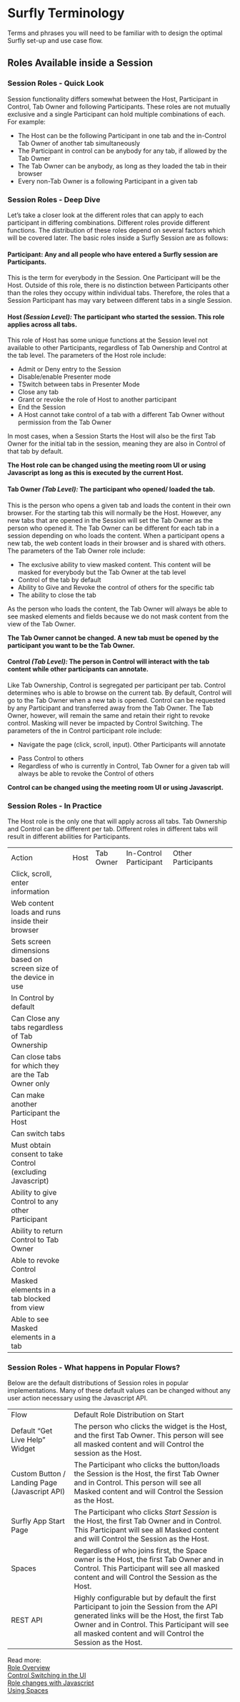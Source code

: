 # Surfly Terminology

Terms and phrases you will need to be familiar with to design the optimal Surfly set-up and use case flow. 

## Roles Available inside a Session

### <b>Session Roles</b> - Quick Look

Session functionality differs somewhat between the Host, Participant in Control, Tab Owner and following Participants. These roles are not mutually exclusive and a single Participant can hold multiple combinations of each. For example:

<ul>
<li class="red bold"><a>The Host can be the following Participant in one tab and the in-Control Tab Owner of another tab simultaneously</a></li>
<li class="red bold"><a>The Participant in control can be anybody for any tab, if allowed by the Tab Owner</a></li>
<li class="red bold"><a>The Tab Owner can be anybody, as long as they loaded the tab in their browser</a></li>
<li class="red bold"><a>Every non-Tab Owner is a following Participant in a given tab</a></li>
</ul>

### <b>Session Roles</b> - Deep Dive

Let’s take a closer look at the different roles that can apply to each participant in differing combinations. Different roles provide different functions. The distribution of these roles depend on several factors which will be covered later. The basic roles inside a Surfly Session are as follows:

#### <b>Participant:</b> Any and all people who have entered a Surfly session are Participants.

This is the term for everybody in the Session. One Participant will be the Host. Outside of this role, there  is no distinction between Participants other than the roles they occupy within individual tabs. Therefore, the roles that a Session Participant has may vary between different tabs in a single Session. 

#### <b>Host <i>(Session Level):</i></b>  The participant who started the session. This role applies across all tabs. 

This role of Host has some unique functions at the Session level not available to other Participants, regardless of Tab Ownership and Control at the tab level. The parameters of the Host role include:

<ul>
<li class="red bold"><a class="dark-gray normal-font">Admit or Deny entry to the Session</a></li>
<li class="red bold"><a class="dark-gray normal-font">Disable/enable Presenter mode</a></li>
<li class="red bold"><a class="dark-gray normal-font">TSwitch between tabs in Presenter Mode</a></li>
<li class="red bold"><a class="dark-gray normal-font">Close any tab</a></li>
<li class="red bold"><a class="dark-gray normal-font">Grant or revoke the role of Host to another participant</a></li>
<li class="red bold"><a class="dark-gray normal-font">End the Session</a></li>
<li class="red bold"><a class="dark-gray normal-font">A Host cannot take control of a tab with a different Tab Owner without permission from the Tab Owner</a></li>
</ul>

In most cases, when a Session Starts the Host will also be the first Tab Owner for the initial tab in the session, meaning they are also in Control of that tab by default. 

 <b>The Host role can be changed using the meeting room UI or using Javascript as long as this is executed by the current Host.</b>

#### <b>Tab Owner <i>(Tab Level):</i></b> The participant who opened/ loaded the tab. 

This is the person who opens a given tab and loads the content in their own browser. For the starting tab this will normally be the Host. However, any new tabs that are opened in the Session will set the Tab Owner as the person who opened it. The Tab Owner can be different for each tab in a session depending on who loads the content. When a participant opens a new tab, the web content loads in their browser and is shared with others. The parameters of the Tab Owner role include:

<ul>
<li class="red bold"><a class="dark-gray normal-font">The exclusive ability to view masked content. This content will be masked for everybody but the Tab Owner at the tab level</a></li>
<li class="red bold"><a class="dark-gray normal-font">Control of the tab by default</a></li>
<li class="red bold"><a class="dark-gray normal-font">Ability to Give and Revoke the control of others for the specific tab</a></li>
<li class="red bold"><a class="dark-gray normal-font">The ability to close the tab</a></li>
</ul>

As the person who loads the content, the Tab Owner will always be able to see masked elements and fields because we do not mask content from the view of the Tab Owner. 

<b>The Tab Owner cannot be changed. A new tab must be opened by the participant you want to be the Tab Owner.</b>

#### <b>Control <i>(Tab Level):</i></b> The person in Control will interact with the tab content while other participants can annotate.

Like Tab Ownership, Control is segregated per participant per tab. Control determines who is able to browse on the current tab. By default, Control will go to the Tab Owner when a new tab is opened. Control can be requested by any Participant and transferred away from the Tab Owner. The Tab Owner, however, will remain the same and retain their right to revoke control. Masking will never be impacted by Control Switching. The parameters of the in Control participant role include:

<ul>
<li class="red bold"><p>Navigate the page (click, scroll, input). Other Participants will annotate</p></li>
<li class="red bold"><a>Pass Control to others</a></li>
<li class="red bold"><a>Regardless of who is currently in Control, Tab Owner for a given tab will always be able to revoke the Control of others</a></li>
</ul>

<b>Control can be changed using the meeting room UI or using Javascript.</b>

### <b>Session Roles</b> - In Practice

The Host role is the only one that will apply across all tabs. Tab Ownership and Control can be different per tab. Different roles in different tabs will result in different abilities for Participants. 

<table>
            <!-- Columns -->
            <tr>
                <!-- Row -->
                <td class="dark-blue-background lightest-gray bold table-header">Action</td>
                <td class="dark-blue-background lightest-gray bold table-header">Host</td>
                <td class="dark-blue-background lightest-gray bold table-header">Tab Owner</td>
                <td class="dark-blue-background lightest-gray bold table-header">In-Control Participant</td>
                <td class="dark-blue-background lightest-gray bold table-header">Other Participants</td>
            </tr>
            <tr>
                <td class="light-blue-background lightest-gray table-column-header">Click, scroll, enter information</td>
                <td class="lightest-red-background red table-icon cross-icon"></td>
                <td class="lightest-red-background red table-icon cross-icon"></td>
                <td class="lightest-green-background green table-icon tick-icon"></td>
                <td class="lightest-red-background red table-icon cross-icon"></td>
            </tr>
            <tr>
                <td class="light-blue-background lightest-gray table-column-header">Web content loads and runs inside their browser</td>
                <td class="lightest-red-background red table-icon cross-icon"></td>
                <td class="lightest-green-background green table-icon tick-icon"></td>
                <td class="lightest-red-background red table-icon cross-icon"></td>
                <td class="lightest-red-background red table-icon cross-icon"></td>
            </tr>
            <tr>
                <td class="light-blue-background lightest-gray table-column-header">Sets screen dimensions based on screen size of the device in use</td>
                <td class="lightest-green-background green table-icon tick-icon"></td>
                <td class="lightest-red-background red table-icon cross-icon"></td>
                <td class="lightest-red-background red table-icon cross-icon"></td>
                <td class="lightest-red-background red table-icon cross-icon"></td>
            </tr>
            <tr>
                <td class="light-blue-background lightest-gray table-column-header">In Control by default</td>
                <td class="lightest-red-background red table-icon cross-icon"></td>
                <td class="lightest-green-background green table-icon tick-icon"></td>
                <td class="lightest-red-background red table-icon cross-icon"></td>
                <td class="lightest-red-background red table-icon cross-icon"></td>
            </tr>
            <tr>
                <td class="light-blue-background lightest-gray table-column-header">Can Close any tabs regardless of Tab Ownership</td>
                <td class="lightest-green-background green table-icon tick-icon"></td>
                <td class="lightest-red-background red table-icon cross-icon"></td>
                <td class="lightest-red-background red table-icon cross-icon"></td>
                <td class="lightest-red-background red table-icon cross-icon"></td>
            </tr>
            <tr>
                <td class="light-blue-background lightest-gray table-column-header">Can close tabs for which they are the Tab Owner only</td>
                <td class="lightest-red-background red table-icon cross-icon"></td>
                <td class="lightest-green-background green table-icon tick-icon"></td>
                <td class="lightest-red-background red table-icon cross-icon"></td>
                <td class="lightest-red-background red table-icon cross-icon"></td>
            </tr>
            <tr>
                <td class="light-blue-background lightest-gray table-column-header">Can make another Participant the Host</td>
                <td class="lightest-green-background green table-icon tick-icon"></td>
                <td class="lightest-red-background red table-icon cross-icon"></td>
                <td class="lightest-red-background red table-icon cross-icon"></td>
                <td class="lightest-red-background red table-icon cross-icon"></td>
            </tr>
            <tr>
                <td class="light-blue-background lightest-gray table-column-header">Can switch tabs</td>
                <td class="lightest-green-background green table-icon tick-icon"></td>
                <td class="lightest-red-background red table-icon cross-icon"></td>
                <td class="lightest-red-background red table-icon cross-icon"></td>
                <td class="lightest-red-background red table-icon cross-icon"></td>
            </tr>
            <tr>
                <td class="light-blue-background lightest-gray table-column-header">Must obtain consent to take Control (excluding Javascript)</td>
                <td class="lightest-green-background green table-icon tick-icon"></td>
                <td class="lightest-red-background red table-icon cross-icon"></td>
                <td class="lightest-red-background red table-icon cross-icon"></td>
                <td class="lightest-green-background green table-icon tick-icon"></td>
            </tr>
            <tr>
                <td class="light-blue-background lightest-gray table-column-header">Ability to give Control to any other Participant</td>
                <td class="lightest-red-background red table-icon cross-icon"></td>
                <td class="lightest-green-background green table-icon tick-icon"></td>
                <td class="lightest-red-background red table-icon cross-icon"></td>
                <td class="lightest-red-background red table-icon cross-icon"></td>
            </tr>
            <tr>
                <td class="light-blue-background lightest-gray table-column-header">Ability to return Control to Tab Owner</td>
                <td class="lightest-red-background red table-icon cross-icon"></td>
                <td class="lightest-green-background green table-icon tick-icon"></td>
                <td class="lightest-green-background green table-icon tick-icon"></td>
                <td class="lightest-red-background red table-icon cross-icon"></td>
            </tr>
            <tr>
                <td class="light-blue-background lightest-gray table-column-header">Able to revoke Control</td>
                <td class="lightest-red-background red table-icon cross-icon"></td>
                <td class="lightest-green-background green table-icon tick-icon"></td>
                <td class="lightest-red-background red table-icon cross-icon"></td>
                <td class="lightest-red-background red table-icon cross-icon"></td>
            </tr>
            <tr>
                <td class="light-blue-background lightest-gray table-column-header">Masked elements in a tab blocked from view</td>
                <td class="lightest-green-background green table-icon tick-icon"></td>                <td class="lightest-green-background green table-icon tick-icon"></td>
                <td class="lightest-red-background red table-icon cross-icon"></td>
                <td class="lightest-green-background green table-icon tick-icon"></td>
                <td class="lightest-green-background green table-icon tick-icon"></td>                <td class="lightest-red-background red table-icon cross-icon"></td>
            </tr>
            <tr>
                <td class="light-blue-background lightest-gray table-column-header">Able to see Masked elements in a tab</td>
                <td class="lightest-red-background red table-icon cross-icon"></td>
                <td class="lightest-green-background green table-icon tick-icon"></td>
                <td class="lightest-red-background red table-icon cross-icon"></td>
                <td class="lightest-red-background red table-icon cross-icon"></td>
            </tr>
            </table>

### <b>Session Roles</b> - What happens in Popular Flows?

Below are the default distributions of Session roles in popular implementations. Many of these default values can be changed without any user action necessary using the Javascript API. 

 <table>
            <!-- Columns -->
            <tr>
                <!-- Row -->
                <td class="dark-blue-background lightest-gray bold table-header">Flow</td>
                <td class="dark-blue-background lightest-gray bold table-header">Default Role Distribution on Start</td>
            </tr>
            <tr>
                <td class="light-blue-background lightest-gray table-column-header">Default “Get Live Help” Widget</td>
                <td class="lightest-green-background dark-gray">The person who clicks the widget is the Host, and the first Tab Owner. This person will see all masked content and will Control the session as the Host.</td>
            </tr>
            <tr>
                <td class="light-blue-background lightest-gray table-column-header">Custom Button / Landing Page (Javascript API)</td>
                <td class="lightest-green-background dark-gray">The Participant who clicks the button/loads the Session is the Host, the first Tab Owner and in Control. This person will see all Masked content and will Control the Session as the Host.</td>
            </tr>
            <tr>
                <td class="light-blue-background lightest-gray table-column-header">Surfly App Start Page</td>
                <td class="lightest-green-background dark-gray">The Participant who clicks <i>Start Session</i> is the Host, the first Tab Owner and in Control. This Participant will see all Masked content and will Control the Session as the Host.</td>
            </tr>
            <tr>
                <td class="light-blue-background lightest-gray table-column-header">Spaces</td>
                <td class="lightest-green-background dark-gray">Regardless of who joins first,	the Space owner is the Host, the first Tab Owner and in Control. This Participant will see all masked content and will Control the Session as the Host.</td>
            </tr>            <tr>
                <td class="light-blue-background lightest-gray table-column-header">REST API</td>
                <td class="lightest-green-background dark-gray">Highly configurable but by default the first Participant to join the Session from the API generated links will be the Host, the first Tab Owner and in Control. This Participant will see all masked content and will Control the Session as the Host.</td>
            </tr>
</table>

Read more:<br>
[Role Overview](https://help.surfly.com/en/what-do-leader-and-follower-mean-in-a-surfly-sessi)<br>
[Control Switching in the UI](https://help.surfly.com/en/easy-control-switching)<br>
[Role changes with Javascript](https://docs.surfly.com/javascript-api/surfly-session)<br>
[Using Spaces]( https://help.surfly.com/en/spaces)<br>


 
